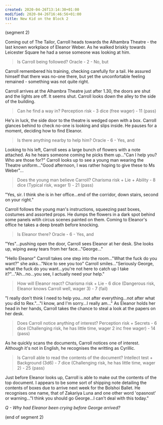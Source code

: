```yaml
---
created: 2020-04-26T13:14:30+01:00
modified: 2020-04-26T16:46:56+01:00
title: New Kid on the Block 2
---
```


(segment 2)

Coming out of The Tailor, Carroll heads towards the Alhambra Theatre - the last known workplace of Eleanor Weber. As he walked briskly towards Leicester Square he had a sense someone was looking at him.

> Is Carroll being followed? Oracle - 2 - No, but

Carroll remembered his training, checking carefully for a tail. He assured himself that there was no-one there, but yet the unconfortable feeling remained - something was not quite right.

Carroll arrives at the Alhambra Theatre just after 1.30, the doors are shut and the lights are off. It seems shut. Carroll looks down the alley to the side of the building.

> Can he find a way in? Perception risk - 3 dice (free wager) - 11 (pass)

He's in luck, the side door to the theatre is wedged open with a box. Carroll glances behind to check no-one is looking and slips inside. He pauses for a moment, deciding how to find Eleanor.

> Is there anything nearby to help him? Oracle - 6 - Yes, and

Looking to his left, Carroll sees a large bunch of flowers with a note attached. As he hears someone coming he picks them up..."Can I help you? Who are those for?" Carroll looks up to see a young man wearing the Theatre uniform..."Good afternoon, I was rather hoping to give these to Ms Weber"...

> Does the young man believe Carroll? Charisma risk + Lie + Ability - 8 dice (Typical risk, wager 1) - 21 (pass)

"Yes, sir. I think she is in her office...end of the corridor, down stairs, second on your right."

Carroll follows the young man's instructions, squeezing past boxes, costumes and assorted props. He dumps the flowers in a dark spot behind some panels witih circus scenes painted on them. Coming to Eleanor's office he takes a deep breath before knocking.

> Is Eleanor there? Oracle - 6 - Yes, and

"Yes"...pushing open the door, Carroll sees Eleanor at her desk. She looks up, wiping away tears from her face..."George..." 

"Hello Eleanor" Carroll takes one step into the room..."What the fuck do you want?" she asks..."Nice to see you too" Carroll smiles..."Seriously George, what the fuck do you want...you're not here to catch up I take it?"..."Ah...no...you see, I actually need your help."

> How will Eleanor react? Charisma risk + Lie - 6 dice (Dangerous risk, Eleanor knows Carroll well, wager 3) - 7 (fail)

"I really don't think I need to help you...not after everything...not after what you did to Rex."..."I know, and I'm sorry...I really am..." As Eleanor holds her head in her hands, Carroll takes the chance to steal a look at the papers on her desk.

> Does Carroll notice anything of interest? Perception risk + Secrets - 6 dice (Challenging risk, he has little time, wager 2 inc free wager) - 14 (pass)

As he quickly scans the documents, Carroll notices one of interest. Although it's not in English, he recognises the writting as Cyrillic.

> Is Carroll able to read the contents of the document? Intellect test + Background (3d6) - 7 dice (Challenging risk, he has little time, wager 2) - 25 (pass)

Just before Eleanor looks up, Carroll is able to make out the contents of the top document. I appears to be some sort of shipping note detailing the contents of boxes due to arrive next week for the Bolshoi Ballet. He recognises one name, that of Zakariya Luna and one other word 'opasnost' or warning..."I think you should go George...I can't deal with this today."

*Q - Why had Eleanor been crying before George arrived?*

(end of segment 2)